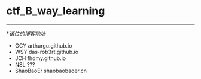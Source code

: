 # ctf_B_way_learning

-----

**诸位的博客地址*


 - GCY arthurgu.github.io
 - WSY das-rob3rt.github.io
 - JCH fhdmy.github.io
 - NSL ???
 - ShaoBaoEr shaobaobaoer.cn



